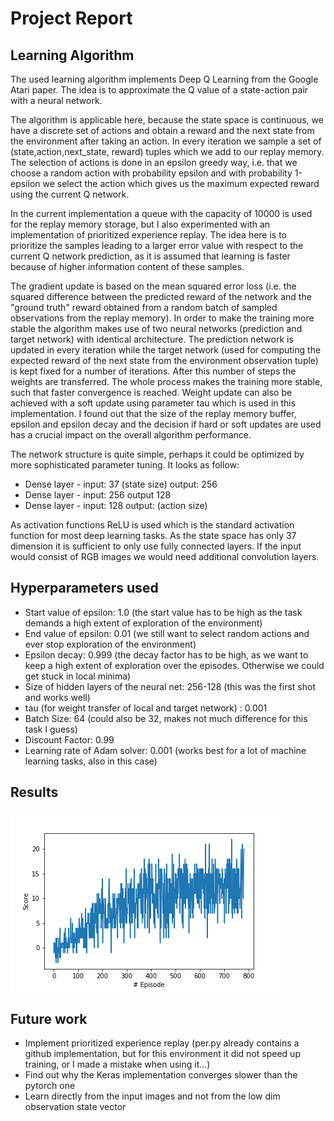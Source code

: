 # Project Report
## Learning Algorithm
The used learning algorithm implements Deep Q Learning from the Google Atari paper. The idea is to approximate the Q value of a state-action pair with a neural network.

The algorithm is applicable here, because the state space is continuous, we have a discrete set of actions and obtain a reward and the next state from the environment after taking an action.
In every iteration we sample a set of (state,action,next_state, reward) tuples which we add to our
replay memory. The selection of actions is done in an epsilon greedy way, i.e. that we choose a random action with probability epsilon and with probability 1-epsilon we select the action which gives
us the maximum expected reward using the current Q network.

In the current implementation a queue with the capacity of 10000 is used for the replay memory storage, but I also experimented with an implementation of prioritized experience replay. The idea
here is to prioritize the samples leading to a larger error value with respect to the current Q network prediction, as it is assumed that learning is faster because of higher information
content of these samples.

The gradient update is based on the mean squared error loss (i.e. the squared difference between the predicted reward of the network and the "ground truth" reward obtained from a random batch of sampled observations from the replay memory).
In order to make the training more stable the algorithm makes use of two neural networks (prediction and target network) with identical architecture. The prediction network is updated in every iteration while the target network (used for computing the expected reward
of the next state from the environment observation tuple) is kept fixed for a number of iterations. After this number of steps the weights are transferred. The whole process makes the training more stable, such that
faster convergence is reached. Weight update can also be achieved with a soft update using parameter tau which is used in this implementation.
I found out that the size of the replay memory buffer, epsilon and epsilon decay and the decision if hard or soft updates are used has a crucial impact on the overall algorithm performance.

The network structure is quite simple, perhaps it could be optimized by more sophisticated parameter tuning. It looks as follow:

* Dense layer - input: 37 (state size) output: 256
* Dense layer - input: 256 output 128
* Dense layer - input: 128 output: (action size)

As activation functions ReLU is used which is the standard activation function for most deep learning tasks. As the state space has only 37 dimension it is sufficient to only use
fully connected layers. If the input would consist of RGB images we would need additional convolution layers.

## Hyperparameters used
* Start value of epsilon: 1.0 (the start value has to be high as the task demands a high extent of exploration of the environment)
* End value of epsilon:  0.01 (we still want to select random actions and ever stop exploration of the environment)
* Epsilon decay: 0.999 (the decay factor has to be high, as we want to keep a high extent of exploration over the episodes. Otherwise we could get stuck in local minima)
* Size of hidden layers of the neural net: 256-128 (this was the first shot and works well)
* tau (for weight transfer of local and target network) : 0.001
* Batch Size: 64 (could also be 32, makes not much difference for this task I guess)
* Discount Factor: 0.99
* Learning rate of Adam solver: 0.001 (works best for a lot of machine learning tasks, also in this case)

## Results
 ![]( plots/scoresPerEpisode.png)

## Future work
* Implement prioritized experience replay (per.py already contains a github implementation, but for this environment it did not speed up training, or I made a mistake when using it...)
* Find out why the Keras implementation converges slower than the pytorch one
* Learn directly from the input images and not from the low dim observation state vector
